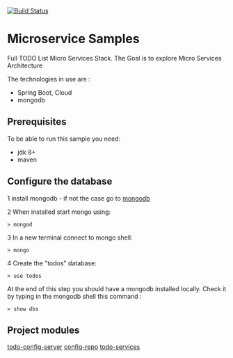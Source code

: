 [![Build Status](https://travis-ci.org/ngi80/microservice-samples.svg?branch=master)](https://travis-ci.org/ngi80/microservice-samples)

# Microservice Samples

Full TODO List Micro Services Stack.
The Goal is to explore Micro Services Architecture

The technologies in use are :

* Spring Boot, Cloud
* mongodb

## Prerequisites
To be able to run this sample you need:
* jdk 8+
* maven

## Configure the database

1 install mongodb  - if not the case go to [mongodb](https://www.mongodb.org/)

2 When installed start mongo using:
```
> mongod
```
3 In a new terminal connect to mongo shell:
 ```
> mongo
 ```
4 Create the "todos" database:
```
> use todos
```

At the end of this step you should have a mongodb installed locally.
Check it by typing in the mongodb shell this command :
```
> show dbs
```

## Project modules

[todo-config-server](todo-config-server)
[config-repo](config-repo)
[todo-services](todo-services)

